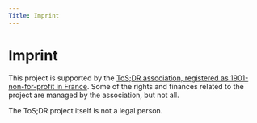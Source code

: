 ```yaml
---
Title: Imprint
---
```


# Imprint

This project is supported by the [ToS;DR association, registered as 1901-non-for-profit in France](https://1901.tosdr.org/). Some of the rights and finances related to the project are managed by the association, but not all.

The ToS;DR project itself is not a legal person. 